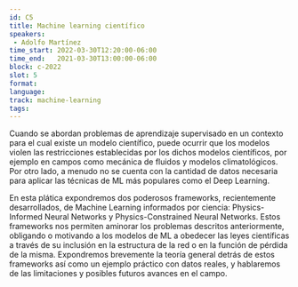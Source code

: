 ```yaml
---
id: C5
title: Machine learning científico
speakers:
 - Adolfo Martínez
time_start: 2022-03-30T12:20:00-06:00
time_end:   2021-03-30T13:00:00-06:00
block: c-2022
slot: 5
format: 
language: 
track: machine-learning
tags:
---
```


Cuando se abordan problemas de aprendizaje supervisado en un contexto para el cual existe un modelo científico, puede ocurrir que los modelos violen las restricciones establecidas por los dichos modelos científicos, por ejemplo en campos como mecánica de fluidos y modelos climatológicos. Por otro lado, a menudo no se cuenta con la cantidad de datos necesaria para aplicar las técnicas de ML más populares como el Deep Learning.

En esta plática expondremos dos poderosos frameworks, recientemente desarrollados,  de Machine Learning informados por ciencia: Physics-Informed Neural Networks y Physics-Constrained Neural Networks. Estos frameworks nos permiten aminorar los problemas descritos anteriormente, obligando o motivando a los modelos de ML a obedecer las leyes científicas a través de su inclusión en la estructura de la red o en la función de pérdida de la misma. Expondremos brevemente la teoría general detrás de estos frameworks así como un ejemplo práctico con datos reales, y hablaremos de las limitaciones y posibles futuros avances en el campo.

